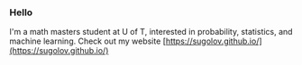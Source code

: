 ### Hello

I'm a math masters student at U of T, interested in probability, statistics, and machine learning. Check out my website [https://sugolov.github.io/](https://sugolov.github.io/)
